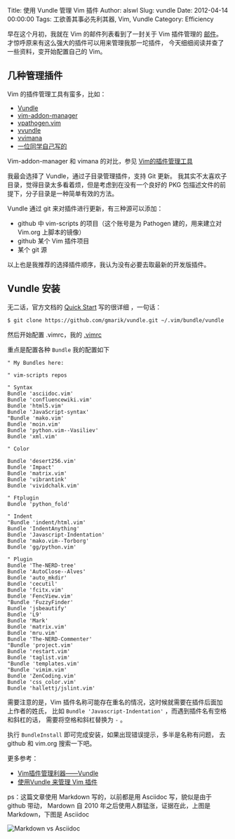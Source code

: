 Title: 使用 Vundle 管理 Vim 插件
Author: alswl
Slug: vundle
Date: 2012-04-14 00:00:00
Tags: 工欲善其事必先利其器, Vim, Vundle
Category: Efficiency


早在这个月初，我就在 Vim 的邮件列表看到了一封关于 Vim 插件管理的
[邮件](https://groups.google.com/d/topic/vim-cn/mPES0sNT87Q/discussion)。
才惊呼原来有这么强大的插件可以用来管理我那一坨插件，
今天细细阅读并查了一些资料，变开始配置自己的 Vim。

## 几种管理插件

Vim 的插件管理工具有蛮多，比如：

* [Vundle](https://github.com/gmarik/vundle)
* [vim-addon-manager](http://www.vim.org/scripts/script.php?script_id=2905)
* [vpathogen.vim](http://www.vim.org/scripts/script.php?script_id=2332)
* [vvundle](http://www.vim.org/scripts/script.php?script_id=3458)
* [vvimana](https://github.com/c9s/Vimana)
* [一位同学自己写的](http://www.douban.com/note/173144456/)

Vim-addon-manager 和 vimana 的对比，参见
[Vim的插件管理工具](http://yixf.name/2011/10/26/vim的插件管理工具/)

我最会选择了 Vundle，通过子目录管理插件，支持 Git 更新。
我其实不太喜欢子目录，觉得目录太多看着烦，但是考虑到在没有一个良好的 PKG
包描述文件的前提下，分子目录是一种简单有效的方法。

<!-- more -->

Vundle 通过 git 来对插件进行更新，有三种源可以添加：

* github 中 vim-scripts 的项目（这个账号是为 Pathogen 建的，用来建立对 Vim.org 上脚本的镜像）
* github 某个 Vim 插件项目
* 某个 git 源

以上也是我推荐的选择插件顺序，我认为没有必要去取最新的开发版插件。

## Vundle 安装

无二话，官方文档的 [Quick Start](https://github.com/gmarik/vundle)
写的很详细 ，一句话：

``` bash
$ git clone https://github.com/gmarik/vundle.git ~/.vim/bundle/vundle
```

然后开始配置 .vimrc，我的 [.vimrc](https://github.com/alswl/dotfiles/blob/master/.vimrc)

重点是配置各种 `Bundle` 我的配置如下

``` vim
" My Bundles here:

" vim-scripts repos

" Syntax
Bundle 'asciidoc.vim'
Bundle 'confluencewiki.vim'
Bundle 'html5.vim'
Bundle 'JavaScript-syntax'
"Bundle 'mako.vim'
Bundle 'moin.vim'
Bundle 'python.vim--Vasiliev'
Bundle 'xml.vim'

" Color

Bundle 'desert256.vim'
Bundle 'Impact'
Bundle 'matrix.vim'
Bundle 'vibrantink'
Bundle 'vividchalk.vim'

" Ftplugin
Bundle 'python_fold'

" Indent
"Bundle 'indent/html.vim'
Bundle 'IndentAnything'
Bundle 'Javascript-Indentation'
Bundle 'mako.vim--Torborg'
Bundle 'gg/python.vim'

" Plugin
Bundle 'The-NERD-tree'
Bundle 'AutoClose--Alves'
Bundle 'auto_mkdir'
Bundle 'cecutil'
Bundle 'fcitx.vim'
Bundle 'FencView.vim'
"Bundle 'FuzzyFinder'
Bundle 'jsbeautify'
Bundle 'L9'
Bundle 'Mark'
Bundle 'matrix.vim'
Bundle 'mru.vim'
Bundle 'The-NERD-Commenter'
"Bundle 'project.vim'
Bundle 'restart.vim'
Bundle 'taglist.vim'
"Bundle 'templates.vim'
"Bundle 'vimim.vim'
Bundle 'ZenCoding.vim'
Bundle 'css_color.vim'
Bundle 'hallettj/jslint.vim'
```

需要注意的是，Vim 插件名称可能存在重名的情况，这时候就需要在插件后面加上作者的姓氏，
比如 `Bundle 'Javascript-Indentation'` ，而遇到插件名有空格和斜杠的话，
需要将空格和斜杠替换为 `-` 。

执行 `BundleInstall` 即可完成安装，如果出现错误提示，多半是名称有问题，
去 github 和 vim.org 搜索一下吧。

更多参考：

* [Vim插件管理利器——Vundle](http://blog.houqp.me/use-vundle-to-manage-your-plugins/)
* [使用Vundle 来管理 Vim 插件](http://www.cnblogs.com/qiangji/archive/2011/07/31/Vundle.html)

ps：这篇文章使用 Markdown 写的，以前都是用 Asciidoc 写，貌似是由于 github 带动，
Mardown 自 2010 年之后使用人群猛涨，证据在此，上图是 Markdown，下图是 Asciidoc

![Markdown vs Asciidoc](https://4ocf5n.dijingchao.com/upload_dropbox/201204/markdown-asciidoc.png)
